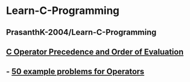 # Learn-C-Programming
PrasanthK-2004/Learn-C-Programming
---
## [C Operator Precedence and Order of Evaluation](Operators.md#L6-L28)
## - [50 example problems for Operators](Operators.md)
